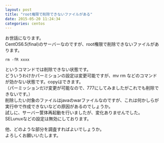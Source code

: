 ```yaml
---
layout: post
title: "root権限で削除できないファイルがある"
date: 2015-05-20 11:24:34
categories: centos
---
```

<p>お世話になります。<br>
CentOS6.5(final)のサーバーなのですが、root権限で削除できないファイルがあります。</p>

<pre><code>rm -fR xxxx
</code></pre>

<p>というコマンドでは削除できない状態です。<br>
どういうわけかパーミションの設定は変更可能ですが、mv rm などのコマンドが効かない状態です。copyはできます。<br>
（パーミッションだけ変更が可能なので、777にしてみましたがこれでも削除できないです。）<br>
削除したい対象のファイルはjavaのwarファイルなのですが、これは何かしらが実行中で作成できないなどの原因があるのでしょうか。<br>
試しに、サーバー筐体再起動を行いましたが、変化ありませんでした。<br>
SELunuxなどの設定は無効にしております。</p>

<p>他、どのような部分を調査すればよいでしょうか。<br>
よろしくお願いいたします。</p>
